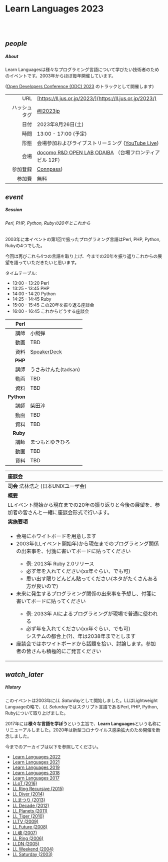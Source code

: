 <div class="section no-pad-bot" id="index-banner"><div class="container"><!-- start Index banner -->

<br><br>
      
# Learn Languages 2023

<br><br>

</div></div><!-- end Index banner -->

<div class="container"><div class="section"><div class="row"><!-- start main -->

<div class="col s12 m4"><div class="icon-block"><!-- start About -->

<h2 class="center blue-text darken-1"><i class="material-icons">people</i></h2><!-- people icon -->

##### About

Learn Languagesは様々なプログラミング言語について学びたい技術者のためのイベントです。2003年からほぼ毎年開催しています。

([Open Developers Conference (ODC) 2023](https://event.ospn.jp/odc2023/) のトラックとして開催します)

| |                                                                          |
| ---:         |--------------------------------------------------------------------------|
| URL | [https://ll.jus.or.jp/2023/](https://ll.jus.or.jp/2023/)                 |
| ハッシュタグ | [#ll2023jp](https://twitter.com/search?q=ll2023jp)                       |
| 日付 | 2023年8月26日(土)                                                            |
| 時間 | 13:00 - 17:00 (予定)                                                       |
| 形態 | 会場参加およびライブストリーミング ([YouTube Live](https://www.youtube.com/c/OSPNjp))     |
| 会場 | [docomo R&D OPEN LAB ODAIBA](https://docomo-openlab.jp) （台場フロンティアビル 12F） |
| 参加登録 | [Connpass](https://ospn.connpass.com/event/291437/))                             |
| 参加費 | 無料                                                                       |

</div></div><!-- end About -->

<div class="col s12 m4"><div class="icon-block"><!-- start Session -->

<h2 class="center blue-text darken-1"><i class="material-icons">event</i></h2><!-- event icon -->

##### Session

###### Perl, PHP, Python, Rubyの20年とこれから

2003年に本イベントの第1回で扱ったプログラミング言語はPerl, PHP, Python, Rubyの4つでした。

今回は再びこれら4つの言語を取り上げ、今までの20年を振り返りこれからの展望を語っていただきたいと思います。

タイムテーブル:
- 13:00 - 13:20 Perl
- 13:25 - 13:45 PHP
- 14:00 - 14:20 Python
- 14:25 - 14:45 Ruby
- 15:00 - 15:45 この20年を振り返る座談会
- 16:00 - 16:45 これからどうする座談会

|   **Perl** |                                                                                                                    |
|-----------:|--------------------------------------------------------------------------------------------------------------------|
|         講師 | 小飼弾                                                                                                                |
|         動画 | TBD                                                                                                                |
|         資料 | [SpeakerDeck](https://speakerdeck.com/dankogai/perl-and-the-rest-of-the-world-what-have-nt-changed-in-two-decades) |
| **PHP** |                                                                                                                    |
|      講師 | うさみけんた(tadsan)                                                                                                     |
|         動画 | TBD                                                                                                                |
|         資料 | TBD                                                                                                                |
| **Python** |                                                                                                                    |
|         講師 | 柴田淳                                                                                                                |
|         動画 | TBD                                                                                                                |
|         資料 | TBD                                                                                                                |
| **Ruby** |                                                                                                                    |
|       講師 | まつもとゆきひろ                                                                                                           |
|         動画 | TBD                                                                                                                |
|         資料 | TBD                                                                                                                |

| **座談会**                                                                                                                                                                                                                                                                                                                                                                                                                                                                                                                                                                                                                                                                                                                                                                                             |
|:----------------------------------------------------------------------------------------------------------------------------------------------------------------------------------------------------------------------------------------------------------------------------------------------------------------------------------------------------------------------------------------------------------------------------------------------------------------------------------------------------------------------------------------------------------------------------------------------------------------------------------------------------------------------------------------------------------------------------------------------------------------------------------------------------|
| __司会__  法林浩之 (日本UNIXユーザ会)                                                                                                                                                                                                                                                                                                                                                                                                                                                                                                                                                                                                                                                                                                                                                                                   |
| __概要__                                                                                                                                                                                                                                                                                                                                                                                                                                                                                                                                                                                                                                                                                                                                                                                              | 
| LLイベント開始から現在までの20年の振り返りと今後の展望を、参加者の皆さんと一緒に座談会形式で行います。                                                                                                                                                                                                                                                                                                                                                                                                                                                                                                                                                                                                                                                                                                                                               |
| __実施要項__                                                                                                                                                                                                                                                                                                                                                                                                                                                                                                                                                                                                                                                                                                                                                                                            |
| <ul><li style="list-style-type: square">会場にホワイトボードを用意します</li><li style="list-style-type: square">2003年(LLイベント開始年)から現在までのプログラミング関係の出来事を、付箋に書いてボードに貼ってください</li><ul style="padding-left: 2em"><li style="list-style-type: circle; ">例: 2013年 Ruby 2.0リリース</li><li style="list-style-type: circle; ">必ず年を入れてください(xx年ぐらい、でも可)</li><li style="list-style-type: circle; ">思い出す限りどんどん貼ってください(ネタがたくさんある方が良いので)</li></ul><li style="list-style-type: square">未来に発生するプログラミング関係の出来事を予想し、付箋に書いてボードに貼ってください</li><ul style="padding-left: 2em"><li style="list-style-type: circle; ">例: 2033年 AIによるプログラミングが現場で普通に使われる</li><li style="list-style-type: circle; ">必ず年を入れてください(xx年ぐらい、でも可)</li>システムの都合上(?)、年は2038年までとします</li></ul><li style="list-style-type: square">座談会ではホワイトボードから話題を拾い、討論します。参加者の皆さんも積極的にご発言ください</li></ul> |



</div></div><!-- end Session -->

<div class="col s12 m4"><div class="icon-block"><!-- start History -->

<h2 class="center blue-text darken-1"><i class="material-icons">watch_later</i></h2><!-- watch_later icon -->

##### History

このイベントは2003年に*LL Saturday*として開始しました。LLはLightweight Languageの略で、*LL Saturday*ではスクリプト言語であるPerl, PHP, Python, Rubyについて取り上げました。

2017年には**様々な言語を学ぼう**という主旨で、**Learn Languages**という名称にリニューアルしました。2020年は新型コロナウイルス感染拡大のため開催を断念しました。

今までのアーカイブは以下を参照してください。

- [Learn Languages 2022](https://ll.jus.or.jp/2022/)
- [Learn Languages 2021](https://ll.jus.or.jp/2021/)
- [Learn Languages 2019](https://ll.jus.or.jp/2019/)
- [Learn Languages 2018](https://ll.jus.or.jp/2018about/)
- [Learn Languages 2017](https://ll.jus.or.jp/2017/)
- [LLoT (2016)](https://ll.jus.or.jp/2016/)
- [LL Ring Recursive (2015)](https://ll.jus.or.jp/2015/)
- [LL Diver (2014)](https://ll.jus.or.jp/2014/)
- [LLまつり (2013)](https://ll.jus.or.jp/2013/)
- [LL Decade (2012)](https://ll.jus.or.jp/2012/)
- [LL Planets (2011)](https://ll.jus.or.jp/2011/)
- [LL Tiger (2010)](https://ll.jus.or.jp/2010/)
- [LLTV (2009)](https://ll.jus.or.jp/2009/)
- [LL Future (2008)](https://ll.jus.or.jp/2008/)
- [LL魂 (2007)](https://ll.jus.or.jp/2007/)
- [LL Ring (2006)](https://ll.jus.or.jp/2006/)
- [LLDN (2005)](https://ll.jus.or.jp/2005/)
- [LL Weekend (2004)](https://ll.jus.or.jp/llw2004/)
- [LL Saturday (2003)](https://ll.jus.or.jp/lls2003/)

</div></div><!-- end History -->

</div></div></div><!-- end main -->
